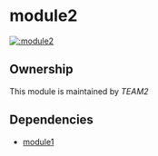 # module2
    
[![:module2](https://github.com/albertlatacz/shift-left-kotlin/actions/workflows/module2-build.yml/badge.svg)](https://github.com/albertlatacz/shift-left-kotlin/actions/workflows/module2-build.yml)

## Ownership
This module is maintained by *TEAM2*

## Dependencies
- [module1](https://github.com/albertlatacz/shift-left-kotlin/tree/main/module1) 
